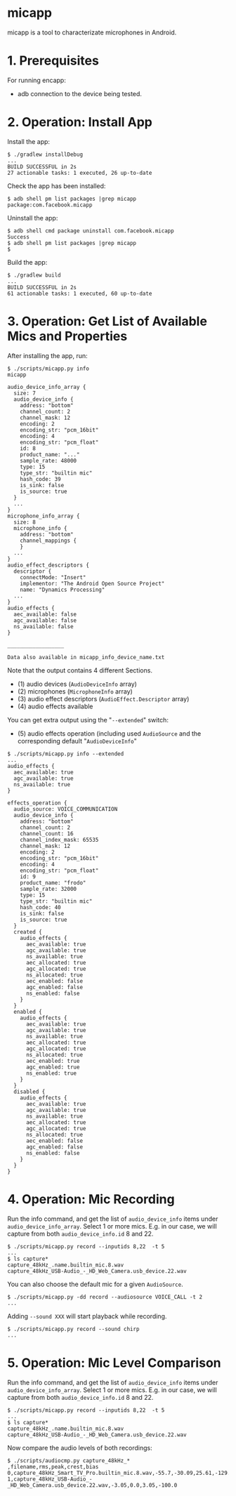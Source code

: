 # micapp

micapp is a tool to characterizate microphones in Android.


# 1. Prerequisites

For running encapp:
* adb connection to the device being tested.


# 2. Operation: Install App

Install the app:
```
$ ./gradlew installDebug
...
BUILD SUCCESSFUL in 2s
27 actionable tasks: 1 executed, 26 up-to-date
```

Check the app has been installed:
```
$ adb shell pm list packages |grep micapp
package:com.facebook.micapp
```

Uninstall the app:
```
$ adb shell cmd package uninstall com.facebook.micapp
Success
$ adb shell pm list packages |grep micapp
$
```

Build the app:
```
$ ./gradlew build
...
BUILD SUCCESSFUL in 2s
61 actionable tasks: 1 executed, 60 up-to-date
```


# 3. Operation: Get List of Available Mics and Properties

After installing the app, run:

```
$ ./scripts/micapp.py info
micapp

audio_device_info_array {
  size: 7
  audio_device_info {
    address: "bottom"
    channel_count: 2
    channel_mask: 12
    encoding: 2
    encoding_str: "pcm_16bit"
    encoding: 4
    encoding_str: "pcm_float"
    id: 8
    product_name: "..."
    sample_rate: 48000
    type: 15
    type_str: "builtin mic"
    hash_code: 39
    is_sink: false
    is_source: true
  }
  ...
}
microphone_info_array {
  size: 8
  microphone_info {
    address: "bottom"
    channel_mappings {
    }
  ...
}
audio_effect_descriptors {
  descriptor {
    connectMode: "Insert"
    implementor: "The Android Open Source Project"
    name: "Dynamics Processing"
  ...
}
audio_effects {
  aec_available: false
  agc_available: false
  ns_available: false
}

__________________

Data also available in micapp_info_device_name.txt
```

Note that the output contains 4 different Sections.
* (1) audio devices (`AudioDeviceInfo` array)
* (2) microphones (`MicrophoneInfo` array)
* (3) audio effect descriptors (`AudioEffect.Descriptor` array)
* (4) audio effects available

You can get extra output using the "`--extended`" switch:
* (5) audio effects operation (including used `AudioSource` and the
  corresponding default "`AudioDeviceInfo`"

```
$ ./scripts/micapp.py info --extended
...
audio_effects {
  aec_available: true
  agc_available: true
  ns_available: true
}

effects_operation {
  audio_source: VOICE_COMMUNICATION
  audio_device_info {
    address: "bottom"
    channel_count: 2
    channel_count: 16
    channel_index_mask: 65535
    channel_mask: 12
    encoding: 2
    encoding_str: "pcm_16bit"
    encoding: 4
    encoding_str: "pcm_float"
    id: 9
    product_name: "frodo"
    sample_rate: 32000
    type: 15
    type_str: "builtin mic"
    hash_code: 40
    is_sink: false
    is_source: true
  }
  created {
    audio_effects {
      aec_available: true
      agc_available: true
      ns_available: true
      aec_allocated: true
      agc_allocated: true
      ns_allocated: true
      aec_enabled: false
      agc_enabled: false
      ns_enabled: false
    }
  }
  enabled {
    audio_effects {
      aec_available: true
      agc_available: true
      ns_available: true
      aec_allocated: true
      agc_allocated: true
      ns_allocated: true
      aec_enabled: true
      agc_enabled: true
      ns_enabled: true
    }
  }
  disabled {
    audio_effects {
      aec_available: true
      agc_available: true
      ns_available: true
      aec_allocated: true
      agc_allocated: true
      ns_allocated: true
      aec_enabled: false
      agc_enabled: false
      ns_enabled: false
    }
  }
}
```


# 4. Operation: Mic Recording

Run the info command, and get the list of `audio_device_info` items under
`audio_device_info_array`. Select 1 or more mics. E.g. in our case, we will
capture from both `audio_device_info.id` 8 and 22.

```
$ ./scripts/micapp.py record --inputids 8,22  -t 5
...
$ ls capture*
capture_48kHz_.name.builtin_mic.8.wav
capture_48kHz_USB-Audio_-_HD_Web_Camera.usb_device.22.wav
```

You can also choose the default mic for a given `AudioSource`.

```
$ ./scripts/micapp.py -dd record --audiosource VOICE_CALL -t 2
...
```


Adding `--sound XXX` will start playback while recording.

```
$ ./scripts/micapp.py record --sound chirp
...
```


# 5. Operation: Mic Level Comparison

Run the info command, and get the list of `audio_device_info` items under
`audio_device_info_array`. Select 1 or more mics. E.g. in our case, we will
capture from both `audio_device_info.id` 8 and 22.

```
$ ./scripts/micapp.py record --inputids 8,22  -t 5
...
$ ls capture*
capture_48kHz_.name.builtin_mic.8.wav
capture_48kHz_USB-Audio_-_HD_Web_Camera.usb_device.22.wav
```

Now compare the audio levels of both recordings:

```
$ ./scripts/audiocmp.py capture_48kHz_*
,filename,rms,peak,crest,bias
0,capture_48kHz_Smart_TV_Pro.builtin_mic.8.wav,-55.7,-30.09,25.61,-129.59
1,capture_48kHz_USB-Audio_-_HD_Web_Camera.usb_device.22.wav,-3.05,0.0,3.05,-100.0
```
